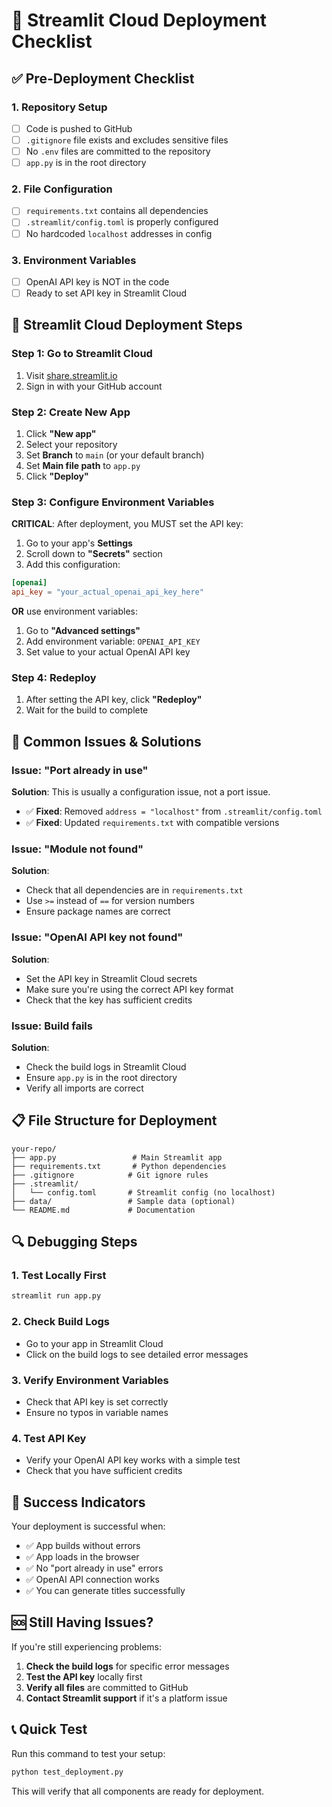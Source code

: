 # 🚀 Streamlit Cloud Deployment Checklist

## ✅ Pre-Deployment Checklist

### 1. Repository Setup
- [ ] Code is pushed to GitHub
- [ ] `.gitignore` file exists and excludes sensitive files
- [ ] No `.env` files are committed to the repository
- [ ] `app.py` is in the root directory

### 2. File Configuration
- [ ] `requirements.txt` contains all dependencies
- [ ] `.streamlit/config.toml` is properly configured
- [ ] No hardcoded `localhost` addresses in config

### 3. Environment Variables
- [ ] OpenAI API key is NOT in the code
- [ ] Ready to set API key in Streamlit Cloud

## 🔧 Streamlit Cloud Deployment Steps

### Step 1: Go to Streamlit Cloud
1. Visit [share.streamlit.io](https://share.streamlit.io)
2. Sign in with your GitHub account

### Step 2: Create New App
1. Click **"New app"**
2. Select your repository
3. Set **Branch** to `main` (or your default branch)
4. Set **Main file path** to `app.py`
5. Click **"Deploy"**

### Step 3: Configure Environment Variables
**CRITICAL**: After deployment, you MUST set the API key:

1. Go to your app's **Settings**
2. Scroll down to **"Secrets"** section
3. Add this configuration:
```toml
[openai]
api_key = "your_actual_openai_api_key_here"
```

**OR** use environment variables:
1. Go to **"Advanced settings"**
2. Add environment variable: `OPENAI_API_KEY`
3. Set value to your actual OpenAI API key

### Step 4: Redeploy
1. After setting the API key, click **"Redeploy"**
2. Wait for the build to complete

## 🚨 Common Issues & Solutions

### Issue: "Port already in use"
**Solution**: This is usually a configuration issue, not a port issue.
- ✅ **Fixed**: Removed `address = "localhost"` from `.streamlit/config.toml`
- ✅ **Fixed**: Updated `requirements.txt` with compatible versions

### Issue: "Module not found"
**Solution**: 
- Check that all dependencies are in `requirements.txt`
- Use `>=` instead of `==` for version numbers
- Ensure package names are correct

### Issue: "OpenAI API key not found"
**Solution**:
- Set the API key in Streamlit Cloud secrets
- Make sure you're using the correct API key format
- Check that the key has sufficient credits

### Issue: Build fails
**Solution**:
- Check the build logs in Streamlit Cloud
- Ensure `app.py` is in the root directory
- Verify all imports are correct

## 📋 File Structure for Deployment

```
your-repo/
├── app.py                 # Main Streamlit app
├── requirements.txt       # Python dependencies
├── .gitignore            # Git ignore rules
├── .streamlit/
│   └── config.toml       # Streamlit config (no localhost)
├── data/                 # Sample data (optional)
└── README.md             # Documentation
```

## 🔍 Debugging Steps

### 1. Test Locally First
```bash
streamlit run app.py
```

### 2. Check Build Logs
- Go to your app in Streamlit Cloud
- Click on the build logs to see detailed error messages

### 3. Verify Environment Variables
- Check that API key is set correctly
- Ensure no typos in variable names

### 4. Test API Key
- Verify your OpenAI API key works with a simple test
- Check that you have sufficient credits

## 🎯 Success Indicators

Your deployment is successful when:
- ✅ App builds without errors
- ✅ App loads in the browser
- ✅ No "port already in use" errors
- ✅ OpenAI API connection works
- ✅ You can generate titles successfully

## 🆘 Still Having Issues?

If you're still experiencing problems:

1. **Check the build logs** for specific error messages
2. **Test the API key** locally first
3. **Verify all files** are committed to GitHub
4. **Contact Streamlit support** if it's a platform issue

## 📞 Quick Test

Run this command to test your setup:
```bash
python test_deployment.py
```

This will verify that all components are ready for deployment. 